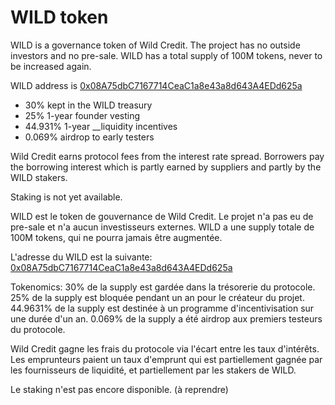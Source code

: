 # WILD token

WILD is a governance token of Wild Credit. The project has no outside investors and no pre-sale. WILD has a total supply of 100M tokens, never to be increased again.

WILD address is [0x08A75dbC7167714CeaC1a8e43a8d643A4EDd625a](https://etherscan.io/address/0x08a75dbc7167714ceac1a8e43a8d643a4edd625a)

* 30% kept in the WILD treasury
* 25% 1-year founder vesting
* 44.931% 1-year __liquidity incentives
* 0.069% airdrop to early testers

Wild Credit earns protocol fees from the interest rate spread. Borrowers pay the borrowing interest which is partly earned by suppliers and partly by the WILD stakers.

Staking is not yet available.



WILD est le token de gouvernance de Wild Credit. Le projet n'a pas eu de pre-sale et n'a aucun investisseurs externes. WILD a une supply totale de 100M tokens, qui ne pourra jamais être augmentée.

L'adresse du WILD est la suivante: [0x08A75dbC7167714CeaC1a8e43a8d643A4EDd625a](https://etherscan.io/address/0x08a75dbc7167714ceac1a8e43a8d643a4edd625a)

Tokenomics:
30% de la supply est gardée dans la trésorerie du protocole.
25% de la supply est bloquée pendant un an pour le créateur du projet.
44.9631% de la supply est destinée à un programme d'incentivisation sur une durée d'un an.
0.069% de la supply a été airdrop aux premiers testeurs du protocole.

Wild Credit gagne les frais du protocole via l'écart entre les taux d'intérêts. Les emprunteurs paient un taux d'emprunt qui est partiellement gagnée par les fournisseurs de liquidité, et partiellement par les stakers de WILD.

Le staking n'est pas encore disponible. (à reprendre)
